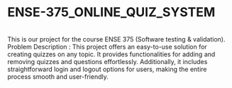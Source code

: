 # ENSE-375_ONLINE_QUIZ_SYSTEM 
<br>
This is our project for the course ENSE 375 (Software testing &amp; validation).
Problem Description : This project offers an easy-to-use solution for creating quizzes on any topic. It provides functionalities for adding and removing quizzes and questions effortlessly. Additionally, it includes straightforward login and logout options for users, making the entire process smooth and user-friendly.
